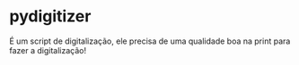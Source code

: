 # pydigitizer
É um script de digitalização, ele precisa de uma qualidade boa na print para fazer a digitalização!

